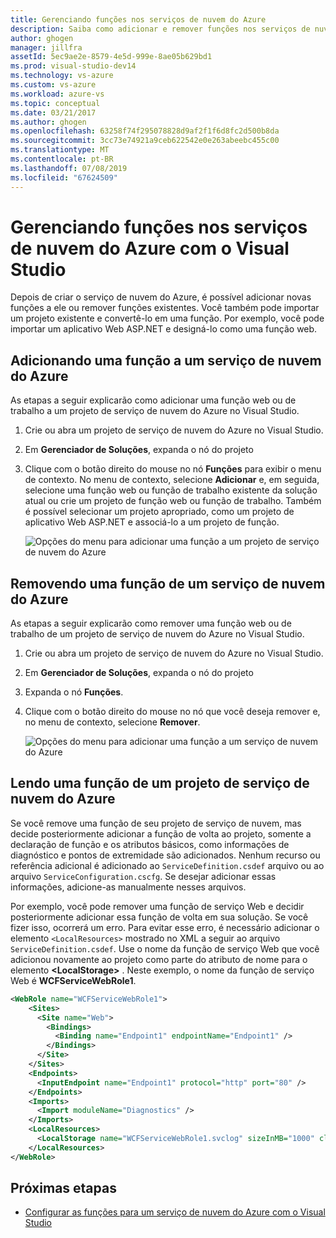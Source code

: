 ```yaml
---
title: Gerenciando funções nos serviços de nuvem do Azure
description: Saiba como adicionar e remover funções nos serviços de nuvem do Azure com o Visual Studio.
author: ghogen
manager: jillfra
assetId: 5ec9ae2e-8579-4e5d-999e-8ae05b629bd1
ms.prod: visual-studio-dev14
ms.technology: vs-azure
ms.custom: vs-azure
ms.workload: azure-vs
ms.topic: conceptual
ms.date: 03/21/2017
ms.author: ghogen
ms.openlocfilehash: 63258f74f295078828d9af2f1f6d8fc2d500b8da
ms.sourcegitcommit: 3cc73e74921a9ceb622542e0e263abeebc455c00
ms.translationtype: MT
ms.contentlocale: pt-BR
ms.lasthandoff: 07/08/2019
ms.locfileid: "67624509"
---
```

# <a name="managing-roles-in-azure-cloud-services-with-visual-studio"></a>Gerenciando funções nos serviços de nuvem do Azure com o Visual Studio
Depois de criar o serviço de nuvem do Azure, é possível adicionar novas funções a ele ou remover funções existentes. Você também pode importar um projeto existente e convertê-lo em uma função. Por exemplo, você pode importar um aplicativo Web ASP.NET e designá-lo como uma função web.

## <a name="adding-a-role-to-an-azure-cloud-service"></a>Adicionando uma função a um serviço de nuvem do Azure
As etapas a seguir explicarão como adicionar uma função web ou de trabalho a um projeto de serviço de nuvem do Azure no Visual Studio.

1. Crie ou abra um projeto de serviço de nuvem do Azure no Visual Studio.

1. Em **Gerenciador de Soluções**, expanda o nó do projeto

1. Clique com o botão direito do mouse no nó **Funções** para exibir o menu de contexto. No menu de contexto, selecione **Adicionar** e, em seguida, selecione uma função web ou função de trabalho existente da solução atual ou crie um projeto de função web ou função de trabalho. Também é possível selecionar um projeto apropriado, como um projeto de aplicativo Web ASP.NET e associá-lo a um projeto de função.

    ![Opções do menu para adicionar uma função a um projeto de serviço de nuvem do Azure](./media/vs-azure-tools-cloud-service-project-managing-roles/add-role.png)

## <a name="removing-a-role-from-an-azure-cloud-service"></a>Removendo uma função de um serviço de nuvem do Azure
As etapas a seguir explicarão como remover uma função web ou de trabalho de um projeto de serviço de nuvem do Azure no Visual Studio.

1. Crie ou abra um projeto de serviço de nuvem do Azure no Visual Studio.

1. Em **Gerenciador de Soluções**, expanda o nó do projeto

1. Expanda o nó **Funções**.

1. Clique com o botão direito do mouse no nó que você deseja remover e, no menu de contexto, selecione **Remover**.

    ![Opções do menu para adicionar uma função a um serviço de nuvem do Azure](./media/vs-azure-tools-cloud-service-project-managing-roles/remove-role.png)

## <a name="readding-a-role-to-an-azure-cloud-service-project"></a>Lendo uma função de um projeto de serviço de nuvem do Azure
Se você remove uma função de seu projeto de serviço de nuvem, mas decide posteriormente adicionar a função de volta ao projeto, somente a declaração de função e os atributos básicos, como informações de diagnóstico e pontos de extremidade são adicionados. Nenhum recurso ou referência adicional é adicionado ao `ServiceDefinition.csdef` arquivo ou ao arquivo `ServiceConfiguration.cscfg`. Se desejar adicionar essas informações, adicione-as manualmente nesses arquivos.

Por exemplo, você pode remover uma função de serviço Web e decidir posteriormente adicionar essa função de volta em sua solução. Se você fizer isso, ocorrerá um erro. Para evitar esse erro, é necessário adicionar o elemento `<LocalResources>` mostrado no XML a seguir ao arquivo `ServiceDefinition.csdef`. Use o nome da função de serviço Web que você adicionou novamente ao projeto como parte do atributo de nome para o elemento **\<LocalStorage>** . Neste exemplo, o nome da função de serviço Web é **WCFServiceWebRole1**.

```xml
<WebRole name="WCFServiceWebRole1">
    <Sites>
      <Site name="Web">
        <Bindings>
          <Binding name="Endpoint1" endpointName="Endpoint1" />
        </Bindings>
      </Site>
    </Sites>
    <Endpoints>
      <InputEndpoint name="Endpoint1" protocol="http" port="80" />
    </Endpoints>
    <Imports>
      <Import moduleName="Diagnostics" />
    </Imports>
    <LocalResources>
      <LocalStorage name="WCFServiceWebRole1.svclog" sizeInMB="1000" cleanOnRoleRecycle="false" />
    </LocalResources>
</WebRole>
```

## <a name="next-steps"></a>Próximas etapas
- [Configurar as funções para um serviço de nuvem do Azure com o Visual Studio](vs-azure-tools-configure-roles-for-cloud-service.md)
